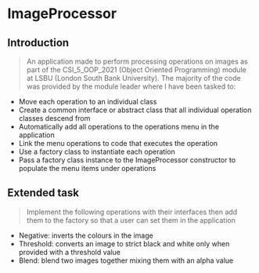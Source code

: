 # ImageProcessor

## Introduction

> An application made to perform processing operations on images as part of the CSI_5_OOP_2021 (Object Oriented Programming) module at LSBU (London South Bank University). The majority of the code was provided by the module leader where I have been tasked to:
<ul>
<li> Move each operation to an individual class </li>
<li> Create a common interface or abstract class that all individual operation classes descend from </li>
<li> Automatically add all operations to the operations menu in the application </li>
<li> Link the menu operations to code that executes the operation </li>
<li> Use a factory class to instantiate each operation </li>
<li> Pass a factory class instance to the ImageProcessor constructor to populate the menu items under operations </li>
</ul>

## Extended task

> Implement the following operations with their interfaces then add them to the factory so that a user can set them in the application
<ul>
<li>Negative: inverts the colours in the image</li>
<li>Threshold: converts an image to strict black and white only when provided with a threshold value</li>
<li>Blend: blend two images together mixing them with an alpha value</li>
</ul>
